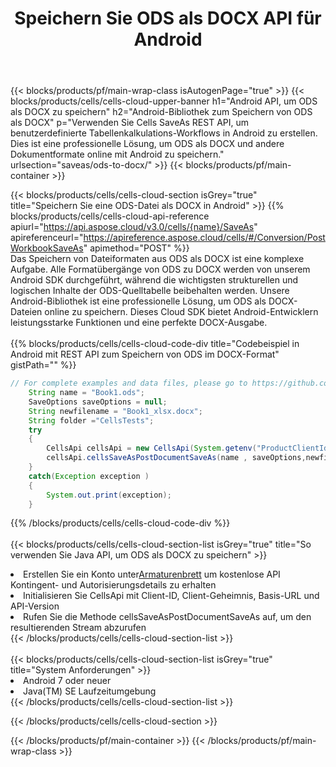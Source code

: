 ﻿---
title:  Speichern Sie ODS als DOCX API für Android
description:  Cloud-APIs und SDKs für Microsoft Excel und OpenOffice Calc. Konvertieren Sie die Tabelle in ein anderes Dateiformat.
url: /de/android/saveas/ods-to-docx/
---
{{< blocks/products/pf/main-wrap-class isAutogenPage="true" >}}
{{< blocks/products/cells/cells-cloud-upper-banner h1="Android API, um ODS als DOCX zu speichern" h2="Android-Bibliothek zum Speichern von ODS als DOCX" p="Verwenden Sie Cells SaveAs REST API, um benutzerdefinierte Tabellenkalkulations-Workflows in Android zu erstellen. Dies ist eine professionelle Lösung, um ODS als DOCX und andere Dokumentformate online mit Android zu speichern." urlsection="saveas/ods-to-docx/" >}}
{{< blocks/products/pf/main-container >}}

{{< blocks/products/cells/cells-cloud-section isGrey="true" title="Speichern Sie eine ODS-Datei als DOCX in Android" >}}
{{% blocks/products/cells/cells-cloud-api-reference apiurl="https://api.aspose.cloud/v3.0/cells/{name}/SaveAs" apireferenceurl="https://apireference.aspose.cloud/cells/#/Conversion/PostWorkbookSaveAs" apimethod="POST" %}}
<br/>
Das Speichern von Dateiformaten aus ODS als DOCX ist eine komplexe Aufgabe. Alle Formatübergänge von ODS zu DOCX werden von unserem Android SDK durchgeführt, während die wichtigsten strukturellen und logischen Inhalte der ODS-Quelltabelle beibehalten werden. Unsere Android-Bibliothek ist eine professionelle Lösung, um ODS als DOCX-Dateien online zu speichern. Dieses Cloud SDK bietet Android-Entwicklern leistungsstarke Funktionen und eine perfekte DOCX-Ausgabe.
<br/>
<br/>
{{% blocks/products/cells/cells-cloud-code-div title="Codebeispiel in Android mit REST API zum Speichern von ODS im DOCX-Format" gistPath="" %}}
  
```java
// For complete examples and data files, please go to https://github.com/aspose-cells-cloud/aspose-cells-cloud-android/
    String name = "Book1.ods";
    SaveOptions saveOptions = null;
    String newfilename = "Book1_xlsx.docx";
    String folder ="CellsTests";
    try
    {
        CellsApi cellsApi = new CellsApi(System.getenv("ProductClientId"), System.getenv("ProductClientSecret"));
        cellsApi.cellsSaveAsPostDocumentSaveAs(name , saveOptions,newfilename,false,false,folder,null,null,null,true);                       
    }
    catch(Exception exception )
    {
        System.out.print(exception);
    }
```
  
{{% /blocks/products/cells/cells-cloud-code-div %}}
<br/>
<br/>
{{< blocks/products/cells/cells-cloud-section-list isGrey="true" title="So verwenden Sie Java API, um ODS als DOCX zu speichern" >}}
<li> Erstellen Sie ein Konto unter<a href="https://dashboard.aspose.cloud/">Armaturenbrett</a> um kostenlose API Kontingent- und Autorisierungsdetails zu erhalten</li>
<li>Initialisieren Sie CellsApi mit Client-ID, Client-Geheimnis, Basis-URL und API-Version</li>
<li>Rufen Sie die Methode cellsSaveAsPostDocumentSaveAs auf, um den resultierenden Stream abzurufen</li>
{{< /blocks/products/cells/cells-cloud-section-list >}}
<br/>
<br/>
{{< blocks/products/cells/cells-cloud-section-list isGrey="true" title="System Anforderungen" >}}
<li>Android 7 oder neuer</li>
<li>Java(TM) SE Laufzeitumgebung</li>
{{< /blocks/products/cells/cells-cloud-section-list >}}

{{< /blocks/products/cells/cells-cloud-section >}}

{{< /blocks/products/pf/main-container >}}
{{< /blocks/products/pf/main-wrap-class >}}
